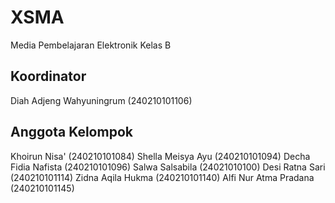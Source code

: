 # XSMA
Media Pembelajaran Elektronik Kelas B
## Koordinator
Diah Adjeng Wahyuningrum (240210101106)
## Anggota Kelompok
Khoirun Nisa' (240210101084)
Shella Meisya Ayu (240210101094)
Decha Fidia Nafista (240210101096)
Salwa Salsabila (24021010100) 
Desi Ratna Sari (240210101114)
Zidna Aqila Hukma (240210101140) 
Alfi Nur Atma Pradana (240210101145)
